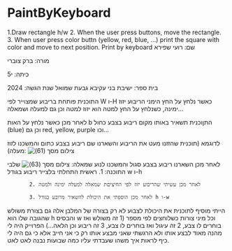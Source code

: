 # PaintByKeyboard
1.Draw rectangle h/w
2. When the user press buttons, move the rectangle.
3. When user press color buttn (yellow, red, blue, ...) print the square with color and move to next position.
Print by keyboard
שם: רועי שפירא


מורה: ברק צוברי

כיתה: י5

בית ספר: ישיבת בני עקיבא גבעת שמואל
שנת הגשה: 2024

התוכנית פותחת בריבוע שמצוייר לפי W ו-H כאשר נלחץ על החץ הימני הריבוע יזוז ימינה, כשנלחץ על החץ למטה הוא יזוז למטה וכן גם למעלה ושמאלה...

לאחר מכן כאשר נלחץ על האות b התןוכנית תשאיר באותו מקום ריבוע בצבע כחול (blue) וכן גם red, yellow, purple וכו...

לדוגמא (תוכנית שהזזנו מעט את הריבוע והשארנו שם ריבוע בצבע כתום והמשכנו לזוז מעלה): 
![‏‏צילום מסך (61)](https://github.com/baraksu/PaintByKeyboard/assets/168204018/4eb6c4f8-84e8-4214-a276-eaf4cdd23b71)

לאחר מכן השארנו ריבוע בצבע סגול והמשכנו לנוע שמאלה: 
![‏‏צילום מסך (63)](https://github.com/baraksu/PaintByKeyboard/assets/168204018/2a29deee-eabd-4ed3-81c2-98094f5f4963)
שלבי התוכנה: 1. ראשית התחלתי בלצייר ריבוע בגודל w ו-h

           2. לאחר מכן עשיתי שהריבוע יזוז לפי החיציםת שמאלה למעלה ימינה ולמטה
           
           3. לאחר מכן הוספתי את היכולת להשאיר מרובע בגודל h ו-w
           
הייתי מוסיף לתוכנית את היכולת לצבוע לא רק בצורה של המלבן אלה גם בצורת משולש שהגובה שלו הוא h והבסיס w וכל מיני צורות כשלוחצים לפי מספר (1 זה משולש ואז בוחרים לו צבע, 2 זה עיגול ואז בוחרים לו צבע, 3 זה ריבוע וכן הלאה...)
הפרוייק היה לי מהנה מאוד לבצע אותו ולא הרגשתי שאני מבצע אותו רק כי אני חייב אלא כי גם היה לי כיף לראות איך משהו שעבדתי עליו כמה שבועות נבנה לאט לאט.



